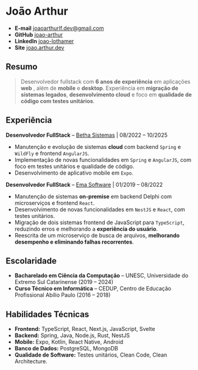 # João Arthur

- **E-mail** [joaoarthurlf.dev@gmail.com](mailto:joaoarthurlf.dev@gmail.com)
- **GitHub** [joao-arthur](https://github.com/joao-arthur)
- **LinkedIn** [joao-lothamer](https://www.linkedin.com/in/joao-lothamer)
- **Site** [joao.arthur.dev](https://www.joao-arthur.dev)

## Resumo

> Desenvolvedor fullstack com **6 anos de experiência** em aplicações **web** , além de **mobile** e **desktop**. Experiência em **migração de sistemas legados**, **desenvolvimento cloud** e foco em **qualidade de código com testes unitários**.

## Experiência

**Desenvolvedor FullStack** – [Betha Sistemas](https://www.betha.com.br/) | 08/2022 – 10/2025

- Manutenção e evolução de sistemas **cloud** com backend `Spring` e `WildFly` e frontend `AngularJS`.
- Implementação de novas funcionalidades em `Spring` e `AngularJS`, com foco em testes unitários e qualidade de código.
- Desenvolvimento de aplicativo mobile em `Expo`.

**Desenvolvedor FullStack** – [Ema Software](https://ema.net.br/) | 01/2019 – 08/2022

- Manutenção de sistemas **on-premise** em backend Delphi com microserviços e frontend `React`.
- Desenvolvimento de novas funcionalidades em `NestJS` e `React`, com testes unitários.
- Migração de dois sistemas frontend de JavaScript para `TypeScript`, reduzindo erros e melhorando a **experiência do usuário**.
- Reescrita de um microserviço de busca de arquivos, **melhorando desempenho e eliminando falhas recorrentes**.

## Escolaridade

- **Bacharelado em Ciência da Computação** – UNESC, Universidade do Extremo Sul Catarinense (2019 – 2024)
- **Curso Técnico em Informática** – CEDUP, Centro de Educação Profissional Abílio Paulo (2016 – 2018)

## Habilidades Técnicas

- **Frontend:** TypeScript, React, Next.js, JavaScript, Svelte
- **Backend:** Spring, Java, Node.js, Rust, NestJS
- **Mobile:** Expo, Kotlin, React Native, Android
- **Banco de Dados:** PostgreSQL, MongoDB
- **Qualidade de Software:** Testes unitários, Clean Code, Clean Architecture.
